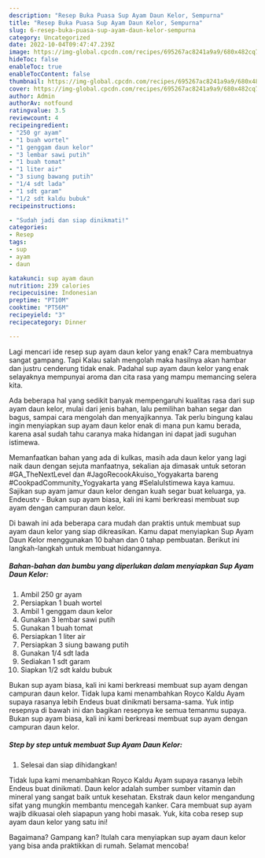 ```yaml
---
description: "Resep Buka Puasa Sup Ayam Daun Kelor, Sempurna"
title: "Resep Buka Puasa Sup Ayam Daun Kelor, Sempurna"
slug: 6-resep-buka-puasa-sup-ayam-daun-kelor-sempurna
category: Uncategorized
date: 2022-10-04T09:47:47.239Z
image: https://img-global.cpcdn.com/recipes/695267ac8241a9a9/680x482cq70/sup-ayam-daun-kelor-foto-resep-utama.jpg
hideToc: false
enableToc: true
enableTocContent: false
thumbnail: https://img-global.cpcdn.com/recipes/695267ac8241a9a9/680x482cq70/sup-ayam-daun-kelor-foto-resep-utama.jpg
cover: https://img-global.cpcdn.com/recipes/695267ac8241a9a9/680x482cq70/sup-ayam-daun-kelor-foto-resep-utama.jpg
author: Admin
authorAv: notfound
ratingvalue: 3.5
reviewcount: 4
recipeingredient:
- "250 gr ayam"
- "1 buah wortel"
- "1 genggam daun kelor"
- "3 lembar sawi putih"
- "1 buah tomat"
- "1 liter air"
- "3 siung bawang putih"
- "1/4 sdt lada"
- "1 sdt garam"
- "1/2 sdt kaldu bubuk"
recipeinstructions:

- "Sudah jadi dan siap dinikmati!"
categories:
- Resep
tags:
- sup
- ayam
- daun

katakunci: sup ayam daun 
nutrition: 239 calories
recipecuisine: Indonesian
preptime: "PT10M"
cooktime: "PT56M"
recipeyield: "3"
recipecategory: Dinner

---
```



Lagi mencari ide resep sup ayam daun kelor yang enak? Cara membuatnya sangat gampang. Tapi Kalau salah mengolah maka hasilnya akan hambar dan justru cenderung tidak enak. Padahal sup ayam daun kelor yang enak selayaknya mempunyai aroma dan cita rasa yang mampu memancing selera kita.


Ada beberapa hal yang sedikit banyak mempengaruhi kualitas rasa dari sup ayam daun kelor, mulai dari jenis bahan, lalu pemilihan bahan segar dan bagus, sampai cara mengolah dan menyajikannya. Tak perlu bingung kalau ingin menyiapkan sup ayam daun kelor enak di mana pun kamu berada, karena asal sudah tahu caranya maka hidangan ini dapat jadi suguhan istimewa.

Memanfaatkan bahan yang ada di kulkas, masih ada daun kelor yang lagi naik daun dengan sejuta manfaatnya, sekalian aja dimasak untuk setoran #GA_TheNextLevel dan #JagoRecookAkuiso_Yogyakarta bareng #CookpadCommunity_Yogyakarta yang #SelaluIstimewa kaya kamuu. Sajikan sup ayam jamur daun kelor dengan kuah segar buat keluarga, ya. Endeustv - Bukan sup ayam biasa, kali ini kami berkreasi membuat sup ayam dengan campuran daun kelor.


Di bawah ini ada beberapa cara mudah dan praktis untuk membuat sup ayam daun kelor yang siap dikreasikan. Kamu dapat menyiapkan Sup Ayam Daun Kelor menggunakan 10 bahan dan 0 tahap pembuatan. Berikut ini langkah-langkah untuk membuat hidangannya.

<!--inarticleads1-->

##### Bahan-bahan dan bumbu yang diperlukan dalam menyiapkan Sup Ayam Daun Kelor:

1. Ambil 250 gr ayam
1. Persiapkan 1 buah wortel
1. Ambil 1 genggam daun kelor
1. Gunakan 3 lembar sawi putih
1. Gunakan 1 buah tomat
1. Persiapkan 1 liter air
1. Persiapkan 3 siung bawang putih
1. Gunakan 1/4 sdt lada
1. Sediakan 1 sdt garam
1. Siapkan 1/2 sdt kaldu bubuk


Bukan sup ayam biasa, kali ini kami berkreasi membuat sup ayam dengan campuran daun kelor. Tidak lupa kami menambahkan Royco Kaldu Ayam supaya rasanya lebih Endeus buat dinikmati bersama-sama. Yuk intip resepnya di bawah ini dan bagikan resepnya ke semua temanmu supaya. Bukan sup ayam biasa, kali ini kami berkreasi membuat sup ayam dengan campuran daun kelor. 

<!--inarticleads2-->

##### Step by step untuk membuat Sup Ayam Daun Kelor:


1. Selesai dan siap dihidangkan!

Tidak lupa kami menambahkan Royco Kaldu Ayam supaya rasanya lebih Endeus buat dinikmati. Daun kelor adalah sumber sumber vitamin dan mineral yang sangat baik untuk kesehatan. Ekstrak daun kelor mengandung sifat yang mungkin membantu mencegah kanker. Cara membuat sup ayam wajib dikuasai oleh siapapun yang hobi masak. Yuk, kita coba resep sup ayam daun kelor yang satu ini! 

Bagaimana? Gampang kan? Itulah cara menyiapkan sup ayam daun kelor yang bisa anda praktikkan di rumah. Selamat mencoba!
